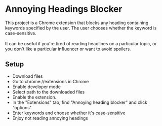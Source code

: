 # Annoying Headings Blocker
This project is a Chrome extension that blocks any heading containing keywords specified by the user. The user chooses whether the keyword is case-sensitive. <br/><br/>
It can be useful if you're tired of reading headlines on a particular topic, or you don't like a particular influencer or want to avoid spoilers.

## Setup
- Download files
- Go to chrome://extensions in Chrome
- Enable developer mode
- Select path to the downloaded files
- Enable the extension.
- In the "Extensions" tab, find "Annoying heading blocker" and click "options"
- Enter keywords and choose whether it's case-sensitive
- Enjoy not reading annoying headings
